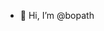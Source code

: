 - 👋 Hi, I’m @bopath



<!---
bopath/bopath is a ✨ special ✨ repository because its `README.md` (this file) appears on your GitHub profile.
You can click the Preview link to take a look at your changes.
--->
